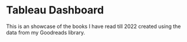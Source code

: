 # Tableau Dashboard

This is an showcase of the books I have read till 2022 created using the data from my Goodreads library.

